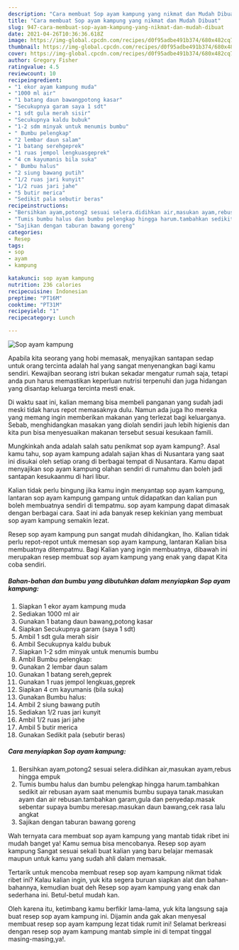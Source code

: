 ```yaml
---
description: "Cara membuat Sop ayam kampung yang nikmat dan Mudah Dibuat"
title: "Cara membuat Sop ayam kampung yang nikmat dan Mudah Dibuat"
slug: 947-cara-membuat-sop-ayam-kampung-yang-nikmat-dan-mudah-dibuat
date: 2021-04-26T10:36:36.618Z
image: https://img-global.cpcdn.com/recipes/d0f95adbe491b374/680x482cq70/sop-ayam-kampung-foto-resep-utama.jpg
thumbnail: https://img-global.cpcdn.com/recipes/d0f95adbe491b374/680x482cq70/sop-ayam-kampung-foto-resep-utama.jpg
cover: https://img-global.cpcdn.com/recipes/d0f95adbe491b374/680x482cq70/sop-ayam-kampung-foto-resep-utama.jpg
author: Gregory Fisher
ratingvalue: 4.5
reviewcount: 10
recipeingredient:
- "1 ekor ayam kampung muda"
- "1000 ml air"
- "1 batang daun bawangpotong kasar"
- "Secukupnya garam saya 1 sdt"
- "1 sdt gula merah sisir"
- "Secukupnya kaldu bubuk"
- "1-2 sdm minyak untuk menumis bumbu"
- " Bumbu pelengkap"
- "2 lembar daun salam"
- "1 batang serehgeprek"
- "1 ruas jempol lengkuasgeprek"
- "4 cm kayumanis bila suka"
- " Bumbu halus"
- "2 siung bawang putih"
- "1/2 ruas jari kunyit"
- "1/2 ruas jari jahe"
- "5 butir merica"
- "Sedikit pala sebutir beras"
recipeinstructions:
- "Bersihkan ayam,potong2 sesuai selera.didihkan air,masukan ayam,rebus hingga empuk"
- "Tumis bumbu halus dan bumbu pelengkap hingga harum.tambahkan sedikit air rebusan ayam saat menumis bumbu supaya tanak.masukan ayam dan air rebusan.tambahkan garam,gula dan penyedap.masak sebentar supaya bumbu meresap.masukan daun bawang,cek rasa lalu angkat"
- "Sajikan dengan taburan bawang goreng"
categories:
- Resep
tags:
- sop
- ayam
- kampung

katakunci: sop ayam kampung 
nutrition: 236 calories
recipecuisine: Indonesian
preptime: "PT16M"
cooktime: "PT31M"
recipeyield: "1"
recipecategory: Lunch

---
```



![Sop ayam kampung](https://img-global.cpcdn.com/recipes/d0f95adbe491b374/680x482cq70/sop-ayam-kampung-foto-resep-utama.jpg)

Apabila kita seorang yang hobi memasak, menyajikan santapan sedap untuk orang tercinta adalah hal yang sangat menyenangkan bagi kamu sendiri. Kewajiban seorang istri bukan sekadar mengatur rumah saja, tetapi anda pun harus memastikan keperluan nutrisi terpenuhi dan juga hidangan yang disantap keluarga tercinta mesti enak.

Di waktu  saat ini, kalian memang bisa membeli panganan yang sudah jadi meski tidak harus repot memasaknya dulu. Namun ada juga lho mereka yang memang ingin memberikan makanan yang terlezat bagi keluarganya. Sebab, menghidangkan masakan yang diolah sendiri jauh lebih higienis dan kita pun bisa menyesuaikan makanan tersebut sesuai kesukaan famili. 



Mungkinkah anda adalah salah satu penikmat sop ayam kampung?. Asal kamu tahu, sop ayam kampung adalah sajian khas di Nusantara yang saat ini disukai oleh setiap orang di berbagai tempat di Nusantara. Kamu dapat menyajikan sop ayam kampung olahan sendiri di rumahmu dan boleh jadi santapan kesukaanmu di hari libur.

Kalian tidak perlu bingung jika kamu ingin menyantap sop ayam kampung, lantaran sop ayam kampung gampang untuk didapatkan dan kalian pun boleh membuatnya sendiri di tempatmu. sop ayam kampung dapat dimasak dengan berbagai cara. Saat ini ada banyak resep kekinian yang membuat sop ayam kampung semakin lezat.

Resep sop ayam kampung pun sangat mudah dihidangkan, lho. Kalian tidak perlu repot-repot untuk memesan sop ayam kampung, lantaran Kalian bisa membuatnya ditempatmu. Bagi Kalian yang ingin membuatnya, dibawah ini merupakan resep membuat sop ayam kampung yang enak yang dapat Kita coba sendiri.

<!--inarticleads1-->

##### Bahan-bahan dan bumbu yang dibutuhkan dalam menyiapkan Sop ayam kampung:

1. Siapkan 1 ekor ayam kampung muda
1. Sediakan 1000 ml air
1. Gunakan 1 batang daun bawang,potong kasar
1. Siapkan Secukupnya garam (saya 1 sdt)
1. Ambil 1 sdt gula merah sisir
1. Ambil Secukupnya kaldu bubuk
1. Siapkan 1-2 sdm minyak untuk menumis bumbu
1. Ambil  Bumbu pelengkap:
1. Gunakan 2 lembar daun salam
1. Gunakan 1 batang sereh,geprek
1. Gunakan 1 ruas jempol lengkuas,geprek
1. Siapkan 4 cm kayumanis (bila suka)
1. Gunakan  Bumbu halus:
1. Ambil 2 siung bawang putih
1. Sediakan 1/2 ruas jari kunyit
1. Ambil 1/2 ruas jari jahe
1. Ambil 5 butir merica
1. Gunakan Sedikit pala (sebutir beras)




<!--inarticleads2-->

##### Cara menyiapkan Sop ayam kampung:

1. Bersihkan ayam,potong2 sesuai selera.didihkan air,masukan ayam,rebus hingga empuk
1. Tumis bumbu halus dan bumbu pelengkap hingga harum.tambahkan sedikit air rebusan ayam saat menumis bumbu supaya tanak.masukan ayam dan air rebusan.tambahkan garam,gula dan penyedap.masak sebentar supaya bumbu meresap.masukan daun bawang,cek rasa lalu angkat
1. Sajikan dengan taburan bawang goreng




Wah ternyata cara membuat sop ayam kampung yang mantab tidak ribet ini mudah banget ya! Kamu semua bisa mencobanya. Resep sop ayam kampung Sangat sesuai sekali buat kalian yang baru belajar memasak maupun untuk kamu yang sudah ahli dalam memasak.

Tertarik untuk mencoba membuat resep sop ayam kampung nikmat tidak ribet ini? Kalau kalian ingin, yuk kita segera buruan siapkan alat dan bahan-bahannya, kemudian buat deh Resep sop ayam kampung yang enak dan sederhana ini. Betul-betul mudah kan. 

Oleh karena itu, ketimbang kamu berfikir lama-lama, yuk kita langsung saja buat resep sop ayam kampung ini. Dijamin anda gak akan menyesal membuat resep sop ayam kampung lezat tidak rumit ini! Selamat berkreasi dengan resep sop ayam kampung mantab simple ini di tempat tinggal masing-masing,ya!.

